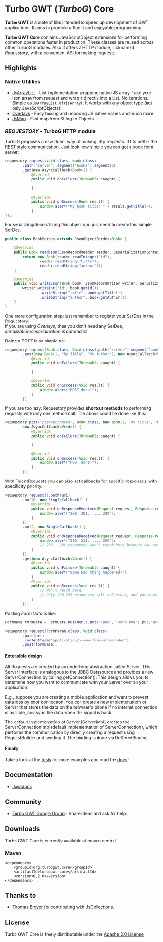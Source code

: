 Turbo GWT (*TurboG*) Core
==
**Turbo GWT** is a suite of libs intended to speed up development of GWT applications. It aims to promote a fluent and enjoyable programming.

**Turbo GWT Core** contains JavaScriptObject extensions for performing common operations faster in production. These classes are reused across other TurboG modules. Also it offers a HTTP module, nicknamed *Requestory*, with a convenient API for making requests.

## Highlights

### Native Utilities
* [JsArrayList](https://github.com/growbit/turbogwt-core/blob/master/src/main/java/org/turbogwt/core/js/collections/client/JsArrayList.java) - List implementation wrapping native JS array. Take your json array from request and wrap it directly into a List. No iterations. Simple as <code>JsArrayList.of(jsArray)</code>. It works with any object type (not only JavaScriptObjects)!
* [Overlays](https://github.com/growbit/turbogwt-core/blob/master/src/main/java/org/turbogwt/core/js/client/Overlays.java) - Easy boxing and unboxing JS native values and much more.
* [JsMap](https://github.com/growbit/turbogwt-core/blob/master/src/main/java/org/turbogwt/core/js/collections/client/JsMap.java) - Fast map from String to Objects.
 
### *REQUESTORY* - TurboG HTTP module
TurboG proposes a new fluent way of making http requests. It fits better the REST style communication. 
Just look how simple you can get a book from server:

```java
requestory.request(Void.class, Book.class)
        .path("server").segment("books").segment(1)
        .get(new AsyncCallback<Book>() {
            @Override
            public void onFailure(Throwable caught) {
        
            }
        
            @Override
            public void onSuccess(Book result) {
                Window.alert("My book title: " + result.getTitle());
            }
});
```

For serializing/deserializing this object you just need to create this simple SerDes.

```java 
public class BookSerdes extends JsonObjectSerdes<Book> {

    @Override
    public Book readJson(JsonRecordReader reader, DeserializationContext context) {
        return new Book(reader.readInteger("id"),
                reader.readString("title"),
                reader.readString("author"));
    }

    @Override
    public void writeJson(Book book, JsonRecordWriter writer, SerializationContext context) {
        writer.writeInt("id", book.getId())
                .writeString("title", book.getTitle())
                .writeString("author", book.getAuthor());
    }
}
```

One more configuration step: just remember to register your SerDes in the Requestory.
<br />
If you are using *Overlays*, then you don't need any SerDes, *serialization/deserialization is automatic*!

Doing a POST is as simple as:

```java 
requestory.request(Book.class, Void.class).path("server").segment("books")
        .post(new Book(1, "My Title", "My Author"), new AsyncCallback<Void>() {
            @Override
            public void onFailure(Throwable caught) {

            }

            @Override
            public void onSuccess(Void result) {
                Window.alert("POST done!");
            }
        });
```

If you are too lazy, Requestory provides **shortcut methods** to performing requests with only one method call. 
The above could be done like this:

```java 
requestory.post("/server/books", Book.class, new Book(1, "My Title", "My Author"), Void.class, 
        new AsyncCallback<Void>() {
            @Override
            public void onFailure(Throwable caught) {

            }

            @Override
            public void onSuccess(Void result) {
                Window.alert("POST done!");
            }
        });
```

With FluentRequests you can also set callbacks for specific responses, with specificity priority.

```java 
requestory.request().path(uri)
        .on(20, new SingleCallback() {
            @Override
            public void onResponseReceived(Request request, Response response) {
                Window.alert("200, 201, ..., 209");
            }
        })
        .on(2, new SingleCallback() {
            @Override
            public void onResponseReceived(Request request, Response response) {
                Window.alert("210, 211, ..., 299");
                // 200 - 209 responses won't reach here because you set a callback for the 20 dozen.
            }
        })
        .get(new AsyncCallback<Void>() {
            @Override
            public void onFailure(Throwable caught) {
                Window.alert("Some bad thing happened!");
            }
            @Override
            public void onSuccess(Void result) {
                // Won't reach here. 
                // Only 200-299 responses call onSuccess, and you have already set callbacks for those.
            }
        });
```

Posting *Form Data* is like:

```java
FormData formData = FormData.builder().put("name", "John Doe").put("array", 1, 2.5).build();

requestory.request(FormParam.class, Void.class)
        .path(uri)
        .contentType("application/x-www-form-urlencoded")
        .post(formData);
```

#### Extensible design
All Requests are created by an underlying abstraction called Server. This Server interface is analogous to the JDBC Datasource and provides a new ServerConnection by calling getConnection(). This design allows you to determine how you want to communicate with your Server over all your application.

E.g., suppose you are creating a mobile application and want to prevent data loss by poor connection. You can create a new implementation of Server that stores the data on the browser's phone if no internet connection is availble, and sync the data when the signal is back.

The default implementation of Server (ServerImpl) creates the ServerConnectionImpl (default implementation of ServerConnection), which performs the communication by directly creating a request using RequestBuilder and sending it. The binding is done via DefferedBinding. 

#### Finally
Take a look at the [tests](https://github.com/growbit/turbogwt-core/tree/master/src/test/java/org/turbogwt/core/http/client) for more examples and read the [docs](http://growbit.github.io/turbogwt-core/javadoc/apidocs/index.html)!

## Documentation
* [Javadocs](http://growbit.github.io/turbogwt-core/javadoc/apidocs/index.html)

## Community
* [Turbo GWT Google Group](http://groups.google.com/d/forum/turbogwt) - Share ideas and ask for help.

## Downloads
Turbo GWT Core is currently available at maven central.

### Maven
```
<dependency>
    <groupId>org.turbogwt.core</groupId>
    <artifactId>turbogwt-core</artifactId>
    <version>0.2.0</version>
</dependency>
```

## Thanks to
* [Thomas Broyer](https://plus.google.com/u/0/+ThomasBroyer) for contributing with [JsCollections](http://code.google.com/p/gwt-in-the-air/source/browse/#svn%2Ftrunk%2Fsrc%2Fnet%2Fltgt%2Fgwt%2Fjscollections%2Fclient%253Fstate%253Dclosed).

## License
Turbo GWT Core is freely distributable under the [Apache 2.0 License](http://www.apache.org/licenses/LICENSE-2.0.html)
